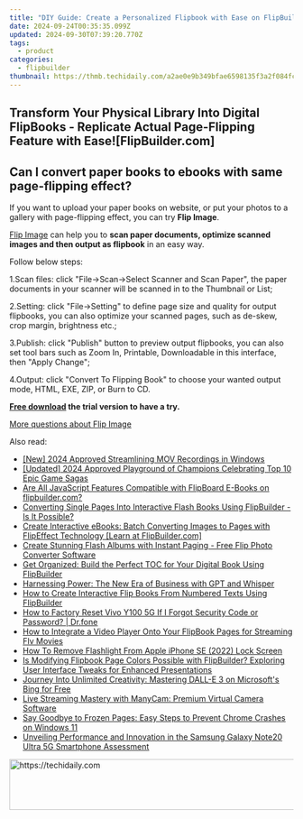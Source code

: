```yaml
---
title: "DIY Guide: Create a Personalized Flipbook with Ease on FlipBuilder.com"
date: 2024-09-24T00:35:35.099Z
updated: 2024-09-30T07:39:20.770Z
tags:
  - product
categories:
  - flipbuilder
thumbnail: https://thmb.techidaily.com/a2ae0e9b349bfae6598135f3a2f084fcd5a624b338e4413e4b9ca3add8f4727b.jpg
---
```


## Transform Your Physical Library Into Digital FlipBooks - Replicate Actual Page-Flipping Feature with Ease![FlipBuilder.com]

## Can I convert paper books to ebooks with same page-flipping effect?

If you want to upload your paper books on website, or put your photos to a gallery with page-flipping effect, you can try **Flip Image**. 

[Flip Image](https://tools.techidaily.com/flipbuilder/products/) can help you to **scan paper documents, optimize scanned images and then output as flipbook** in an easy way.

Follow below steps:

1.Scan files: click "File->Scan->Select Scanner and Scan Paper", the paper documents in your scanner will be scanned in to the Thumbnail or List;

2.Setting: click "File->Setting" to define page size and quality for output flipbooks, you can also optimize your scanned pages, such as de-skew, crop margin, brightness etc.;

3.Publish: click "Publish" button to preview output flipbooks, you can also set tool bars such as Zoom In, Printable, Downloadable in this interface, then "Apply Change";

4.Output: click "Convert To Flipping Book" to choose your wanted output mode, HTML, EXE, ZIP, or Burn to CD.

**[Free download](https://tools.techidaily.com/flipbuilder/products/) the trial version to have a try.** 

[More questions about Flip Image](https://tools.techidaily.com/flipbuilder/products/)

<ins class="adsbygoogle"
     style="display:block"
     data-ad-format="autorelaxed"
     data-ad-client="ca-pub-7571918770474297"
     data-ad-slot="1223367746"></ins>

<ins class="adsbygoogle"
     style="display:block"
     data-ad-client="ca-pub-7571918770474297"
     data-ad-slot="8358498916"
     data-ad-format="auto"
     data-full-width-responsive="true"></ins>

<span class="atpl-alsoreadstyle">Also read:</span>
<div><ul>
<li><a href="https://screen-capture.techidaily.com/new-2024-approved-streamlining-mov-recordings-in-windows/"><u>[New] 2024 Approved Streamlining MOV Recordings in Windows</u></a></li>
<li><a href="https://video-screen-grab.techidaily.com/updated-2024-approved-playground-of-champions-celebrating-top-10-epic-game-sagas/"><u>[Updated] 2024 Approved Playground of Champions Celebrating Top 10 Epic Game Sagas</u></a></li>
<li><a href="https://fox-sys.techidaily.com/are-all-javascript-features-compatible-with-flipboard-e-books-on-flipbuildercom/"><u>Are All JavaScript Features Compatible with FlipBoard E-Books on flipbuilder.com?</u></a></li>
<li><a href="https://fox-sys.techidaily.com/converting-single-pages-into-interactive-flash-books-using-flipbuilder-is-it-possible/"><u>Converting Single Pages Into Interactive Flash Books Using FlipBuilder - Is It Possible?</u></a></li>
<li><a href="https://fox-sys.techidaily.com/create-interactive-ebooks-batch-converting-images-to-pages-with-flipeffect-technology-learn-at-flipbuildercom/"><u>Create Interactive eBooks: Batch Converting Images to Pages with FlipEffect Technology [Learn at FlipBuilder.com]</u></a></li>
<li><a href="https://fox-sys.techidaily.com/create-stunning-flash-albums-with-instant-paging-free-flip-photo-converter-software/"><u>Create Stunning Flash Albums with Instant Paging - Free Flip Photo Converter Software</u></a></li>
<li><a href="https://fox-sys.techidaily.com/get-organized-build-the-perfect-toc-for-your-digital-book-using-flipbuilder/"><u>Get Organized: Build the Perfect TOC for Your Digital Book Using FlipBuilder</u></a></li>
<li><a href="https://tech-haven.techidaily.com/harnessing-power-the-new-era-of-business-with-gpt-and-whisper/"><u>Harnessing Power: The New Era of Business with GPT and Whisper</u></a></li>
<li><a href="https://fox-sys.techidaily.com/how-to-create-interactive-flip-books-from-numbered-texts-using-flipbuilder/"><u>How to Create Interactive Flip Books From Numbered Texts Using FlipBuilder</u></a></li>
<li><a href="https://techidaily.com/how-to-factory-reset-vivo-y100-5g-if-i-forgot-security-code-or-password-drfone-by-drfone-reset-android-reset-android/"><u>How to Factory Reset Vivo Y100 5G If I Forgot Security Code or Password? | Dr.fone</u></a></li>
<li><a href="https://fox-sys.techidaily.com/how-to-integrate-a-video-player-onto-your-flipbook-pages-for-streaming-flv-movies/"><u>How to Integrate a Video Player Onto Your FlipBook Pages for Streaming Flv Movies</u></a></li>
<li><a href="https://ios-unlock.techidaily.com/how-to-remove-flashlight-from-apple-iphone-se-2022-lock-screen-by-drfone-ios/"><u>How To Remove Flashlight From Apple iPhone SE (2022) Lock Screen</u></a></li>
<li><a href="https://fox-sys.techidaily.com/is-modifying-flipbook-page-colors-possible-with-flipbuilder-exploring-user-interface-tweaks-for-enhanced-presentations/"><u>Is Modifying Flipbook Page Colors Possible with FlipBuilder? Exploring User Interface Tweaks for Enhanced Presentations</u></a></li>
<li><a href="https://tech-savvy.techidaily.com/journey-into-unlimited-creativity-mastering-dall-e-3-on-microsofts-bing-for-free/"><u>Journey Into Unlimited Creativity: Mastering DALL-E 3 on Microsoft's Bing for Free</u></a></li>
<li><a href="https://tech-revival.techidaily.com/live-streaming-mastery-with-manycam-premium-virtual-camera-software/"><u>Live Streaming Mastery with ManyCam: Premium Virtual Camera Software</u></a></li>
<li><a href="https://win-blog.techidaily.com/say-goodbye-to-frozen-pages-easy-steps-to-prevent-chrome-crashes-on-windows-11/"><u>Say Goodbye to Frozen Pages: Easy Steps to Prevent Chrome Crashes on Windows 11</u></a></li>
<li><a href="https://buynow-reviews.techidaily.com/unveiling-performance-and-innovation-in-the-samsung-galaxy-note20-ultra-5g-smartphone-assessment/"><u>Unveiling Performance and Innovation in the Samsung Galaxy Note20 Ultra 5G Smartphone Assessment</u></a></li>
</ul></div>

<!-- affiliate ads begin -->
<a href="https://appsumo.8odi.net/c/5597632/2130889/7443" target="_top" id="2130889">
  <img src="//a.impactradius-go.com/display-ad/7443-2130889" border="0" alt="https://techidaily.com" width="600" height="90"/>
</a>
<img height="0" width="0" src="https://appsumo.8odi.net/i/5597632/2130889/7443" style="position:absolute;visibility:hidden;" border="0" />
<!-- affiliate ads end -->

